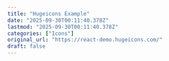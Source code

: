 ```yaml
---
title: "Hugeicons Example"
date: "2025-09-30T00:11:40.378Z"
lastmod: "2025-09-30T00:11:40.378Z"
categories: ["Icons"]
original_url: "https://react-demo.hugeicons.com/"
draft: false
---
```

